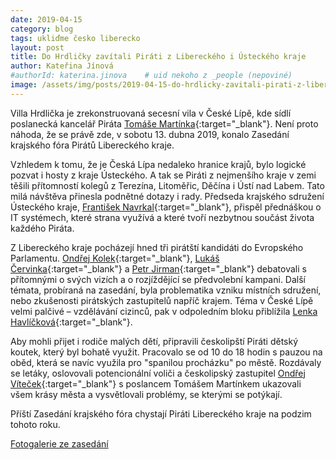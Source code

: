 ```yaml
---
date: 2019-04-15
category: blog
tags: ukliďme česko liberecko
layout: post
title: Do Hrdličky zavítali Piráti z Libereckého i Ústeckého kraje
author: Kateřina Jínová
#authorId: katerina.jinova    # uid nekoho z _people (nepoviné)
image: /assets/img/posts/2019-04-15-do-hrdlicky-zavitali-pirati-z-libereckeho-i-usteckeho-kraje.jpg
---
```

Villa Hrdlička je zrekonstruovaná secesní vila v České Lípě, kde sídlí poslanecká kancelář Piráta [Tomáše Martínka](https://liberecky.pirati.cz/lide/tomas-martinek/){:target="_blank"}. Není proto náhoda, že se právě zde, v sobotu 13. dubna 2019, konalo Zasedání krajského fóra Pirátů Libereckého kraje.

Vzhledem k tomu, že je Česká Lípa nedaleko hranice krajů, bylo logické pozvat i hosty z kraje Ústeckého. A tak se Piráti z nejmenšího kraje v zemi těšili přítomností kolegů z Terezína, Litoměřic, Děčína i Ústí nad Labem. Tato milá návštěva přinesla podnětné dotazy i rady. Předseda krajského sdružení Ústeckého kraje, [František Navrkal](https://ustecky.pirati.cz/lide/frantisek-navrkal/){:target="_blank"}, přispěl přednáškou o IT systémech, které strana využívá a které tvoří nezbytnou součást života každého Piráta.

Z Libereckého kraje pocházejí hned tři pirátští kandidáti do Evropského Parlamentu. [Ondřej Kolek](https://evropapotrebuje.cz/kandidati/ondrej-kolek/){:target="_blank"}, [Lukáš Červinka](https://www.lukas-lev-cervinka.com/){:target="_blank"} a [Petr Jirman](https://evropapotrebuje.cz/kandidati/petr-jirman/){:target="_blank"} debatovali s přítomnými o svých vizích a o rozjíždějící se předvolební kampani. Další témata, probíraná na zasedání, byla problematika vzniku místních sdružení, nebo zkušenosti pirátských zastupitelů napříč krajem. Téma v České Lípě velmi palčivé – vzdělávání cizinců, pak v odpoledním bloku přiblížila [Lenka Havlíčková](https://wiki.pirati.cz/lide/lenka_havlickova){:target="_blank"}.

Aby mohli přijet i rodiče malých dětí, připravili českolipští Piráti dětský koutek, který byl bohatě využit. Pracovalo se od 10 do 18 hodin s pauzou na oběd, která se navíc využila pro "spanilou procházku" po městě. Rozdávaly se letáky, oslovovali potencionální voliči a českolipský zastupitel [Ondřej Víteček](http://piraticl.cz/kandidati-pro-komunalni-volby-v-rijnu-2018/ondrej-vitecek/){:target="_blank"} s poslancem Tomášem Martínkem ukazovali všem krásy města a vysvětlovali problémy, se kterými se potýkají. 

Příští Zasedání krajského fóra chystají Piráti Libereckého kraje na podzim tohoto roku.

[Fotogalerie ze zasedání](https://drive.google.com/drive/folders/13V-HYHAyE4AuDKgZ2Wmov_4tfS3o-9pd)
